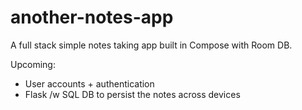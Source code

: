# another-notes-app

A full stack simple notes taking app built in Compose with Room DB.

Upcoming:
- User accounts + authentication
- Flask /w SQL DB to persist the notes across devices
